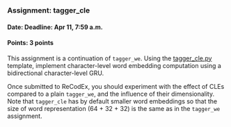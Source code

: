 ### Assignment: tagger_cle
#### Date: Deadline: Apr 11, 7:59 a.m.
#### Points: 3 points

This assignment is a continuation of `tagger_we`. Using the
[tagger_cle.py](https://github.com/ufal/npfl114/tree/master/labs/07/tagger_cle.py)
template, implement character-level word embedding computation using
a bidirectional character-level GRU.

Once submitted to ReCodEx, you should experiment with the effect of CLEs
compared to a plain `tagger_we`, and the influence of their dimensionality. Note
that `tagger_cle` has by default smaller word embeddings so that the size
of word representation (64 + 32 + 32) is the same as in the `tagger_we` assignment.

